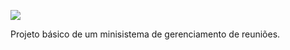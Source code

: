 ![](https://github.com/pauloigormoraes/MrMeeting/blob/master/src/application/shallow/images/mre.png?raw=true)

Projeto básico de um minisistema de gerenciamento de reuniões.
